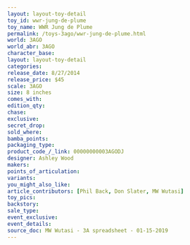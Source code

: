 ```yaml
---
layout: layout-toy-detail 
toy_id: wwr-jung-de-plume
toy_name: WWR Jung de Plume
permalink: /toys-3ago/wwr-jung-de-plume.html
world: 3AGO
world_abr: 3AGO
character_base: 
layout: layout-toy-detail
categories: 
release_date: 8/27/2014
release_price: $45 
scale: 3AGO
size: 8 inches
comes_with: 
edition_qty: 
chase: 
exclusive: 
secret_drop: 
sold_where: 
bamba_points: 
packaging_type: 
product_code_/_link: 00000000003AGODJ
designer: Ashley Wood
makers: 
points_of_articulation: 
variants: 
you_might_also_like: 
article_contributors: [Phil Back, Don Slater, MW Wutasi]
toy_pics: 
backstory: 
sale_type: 
event_exclusive: 
event_details: 
source_doc: MW Wutasi - 3A spreadsheet - 01-15-2019
---
```

